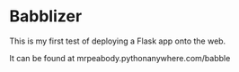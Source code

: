 # Babblizer

This is my first test of deploying a Flask app onto the web.

It can be found at mrpeabody.pythonanywhere.com/babble

